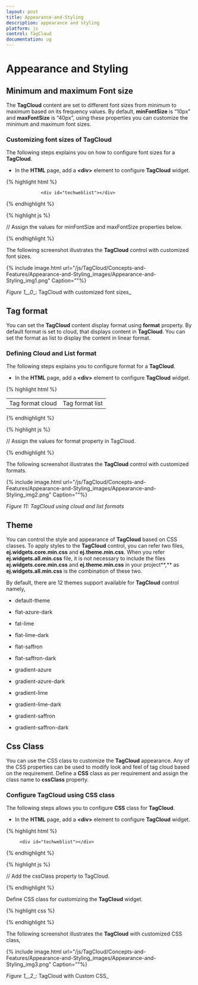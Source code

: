 ```yaml
---
layout: post
title: Appearance-and-Styling
description: appearance and styling
platform: js
control: TagCloud
documentation: ug
---
```


# Appearance and Styling

## Minimum and maximum Font size

The **TagCloud** content are set to different font sizes from minimum to maximum based on its frequency values. By default, **minFontSize** is “10px” and **maxFontSize** is “40px”, using these properties you can customize the minimum and maximum font sizes.

### Customizing font sizes of TagCloud

The following steps explains you on how to configure font sizes for a **TagCloud**.

* In the **HTML** page, add a **&lt;div&gt;** element to configure **TagCloud** widget.

{% highlight html %}

                 <div id="techweblist"></div>

{% endhighlight %}

{% highlight js %}

// Assign the values for minFontSize  and maxFontSize properties below.
<script>
        $("#techweblist").ejTagCloud({
                minFontSize: "20px",
                maxFontSize: "50px",
                titleText: "Tech Sites",
                dataSource: websiteCollection
           });
 </script>
{% endhighlight %}


The following screenshot illustrates the **TagCloud** control with customized font sizes.

{% include image.html url="/js/TagCloud/Concepts-and-Features/Appearance-and-Styling_images/Appearance-and-Styling_img1.png" Caption=""%}

_Figure_ _1__0__: TagCloud with customized font sizes_

## Tag format

You can set the **TagCloud** content display format using **format** property. By default format is set to cloud, that displays content in **TagCloud**. You can set the format as list to display the content in linear format.

### Defining Cloud and List format

The following steps explains you to configure format for a **TagCloud**.

* In the **HTML** page, add a **&lt;div&gt;** element to configure **TagCloud** widget.

{% highlight html %}


 
   <table>
    <tr>
        <td>
            <span>Tag format cloud</span>
            <div id="techwebcloud"></div>
        </td>
        <td>
            <span>Tag format list</span>
            <div id="techweblist"></div>
        </td>
    </tr>
</table>

{% endhighlight %}

{% highlight js %}



// Assign the values for format property in TagCloud.
<script>
    $("#techweblist").ejTagCloud({
                format:"list",
                titleText: "Tech Sites List",
                dataSource: websiteCollection
            });
            $("#techwebcloud").ejTagCloud({
                format: "cloud",
                titleText: "Tech Sites Cloud",
                dataSource: websiteCollection
            });
</script>
{% endhighlight %}

The following screenshot illustrates the **TagCloud** control with customized formats.

{% include image.html url="/js/TagCloud/Concepts-and-Features/Appearance-and-Styling_images/Appearance-and-Styling_img2.png" Caption=""%}

_Figure 11: TagCloud using cloud and list formats_

## Theme

You can control the style and appearance of **TagCloud** based on CSS classes. To apply styles to the **TagCloud** control, you can refer two files, **ej.widgets.core.min.css** and **ej.theme.min.css**. When you refer **ej.widgets.all.min.css** file, it is not necessary to include the files **ej.widgets.core.min.css** and **ej.theme.min.css** in your project**,** as **ej.widgets.all.min.css** is the combination of these two. 

By default, there are 12 themes support available for **TagCloud** control namely,

* default-theme

* flat-azure-dark

* fat-lime

* flat-lime-dark

* flat-saffron

* flat-saffron-dark

* gradient-azure

* gradient-azure-dark

* gradient-lime

* gradient-lime-dark

* gradient-saffron

* gradient-saffron-dark

## Css Class

You can use the CSS class to customize the **TagCloud** appearance. Any of the CSS properties can be used to modify look and feel of tag cloud based on the requirement. Define a **CSS** class as per requirement and assign the class name to **cssClass** property.

### Configure TagCloud using CSS class

The following steps allows you to configure **CSS** class for **TagCloud**.

* In the **HTML** page, add a **&lt;div&gt;** element to configure **TagCloud** widget.


{% highlight html %}

         <div id="techweblist"></div>

{% endhighlight %}

{% highlight js %}


// Add the cssClass property to TagCloud.
   <script>   
             $("#techweblist").ejTagCloud({
                titleText: "Tech Sites",
                dataSource: websiteCollection,
                cssClass:"CustomCss"
            });
   </script>
{% endhighlight %}

Define CSS class for customizing the **TagCloud** widget.



{% highlight css %}

<style type="text/css" class="cssStyles">
        /* Customize the TagCloud div element */
        .CustomCss
        {
            background-color: #DDC;
            width: 400px;
        }
        /* Customize the TagCloud header element */        
        .CustomCss .e-header.e-title {
            text-align: center;
            font-weight: bold;
        }
    </style>


{% endhighlight %}



The following screenshot illustrates the **TagCloud** with customized CSS class,

{% include image.html url="/js/TagCloud/Concepts-and-Features/Appearance-and-Styling_images/Appearance-and-Styling_img3.png" Caption=""%}

_Figure_ _1__2__: TagCloud with Custom CSS_


